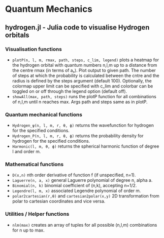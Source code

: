 # Quantum Mechanics

## hydrogen.jl - Julia code to visualise Hydrogen orbitals

### Visualisation functions
- ```plotP(n, l, m, rmax, path, steps, c_lim, legend)``` plots a heatmap for the hydrogen orbital with quantum numbers n,l,m up to a distance from the centre rmax (in terms of aₒ). Plot output to given path. The number of steps at which the probability is calculated between the cntre and the radius is defined by the steps argument (default 100). Optionally, the colormap upper limit can be specified with c_lim and colorbar can be toggled on or off through the legend option (default off).
- ```showAll(max, path, steps)``` runs the plotP function for all combinations of n,l,m until n reaches max. Args path and steps same as in plotP.

### Quantum mechanical functions
- ```Hydrogen_ψ(n, l, m, r, θ, ϕ)``` returns the wavefunction for hydrogen for the specified conditions.
- ```Hydrogen_P(n, l, m, r, θ, ϕ)``` returns the probability density for hydrogen for the specified conditions.
- ```Harmonic(l, m, θ, ϕ)``` returns the spherical harmonic function of degree l and order m.

### Mathematical functions
- ```D(x,n)``` nth order derivative of function f (if unspecified, n=1).
- ```Laguerre(n, a, x)``` general Laguerre polynomial of degree n, alpha a.
- ```Binomial(n, k)``` binomial coefficient of (n,k), accepting n=1/2.
- ```Legendre(l, m, x)``` associated Legendre polynomial of order m.
- ```polar2cartesian(r,θ)``` and ```cartesian2polar(x,y)``` 2D transformation from polar to cartesian coordinates and vice versa.

### Utilities / Helper functions
- ```nlm(max)``` creates an array of tuples for all possible (n,l,m) combinations for n up to max.
